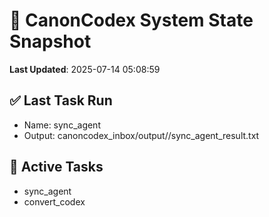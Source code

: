 # 🧠 CanonCodex System State Snapshot
**Last Updated**: 2025-07-14 05:08:59

## ✅ Last Task Run
- Name: sync_agent
- Output: canoncodex_inbox/output//sync_agent_result.txt

## 🔁 Active Tasks
- sync_agent
- convert_codex